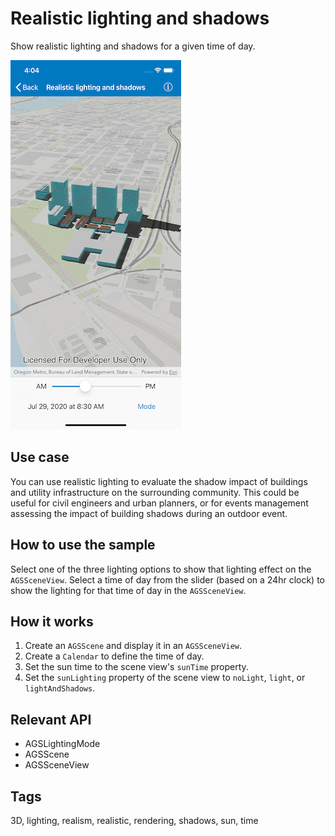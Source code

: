 # Realistic lighting and shadows

Show realistic lighting and shadows for a given time of day.

![Image of realistic lighting and shadows](realistic-lighting-and-shadows.png)

## Use case

You can use realistic lighting to evaluate the shadow impact of buildings and utility infrastructure on the surrounding community. This could be useful for civil engineers and urban planners, or for events management assessing the impact of building shadows during an outdoor event.

## How to use the sample

Select one of the three lighting options to show that lighting effect on the `AGSSceneView`. Select a time of day from the slider (based on a 24hr clock) to show the lighting for that time of day in the `AGSSceneView`.

## How it works

1. Create an `AGSScene` and display it in an `AGSSceneView`.
2. Create a `Calendar` to define the time of day.
3. Set the sun time to the scene view's `sunTime` property.
4. Set the `sunLighting` property of the scene view to `noLight`, `light`, or `lightAndShadows`.

## Relevant API

* AGSLightingMode
* AGSScene
* AGSSceneView

## Tags

3D, lighting, realism, realistic, rendering, shadows, sun, time
